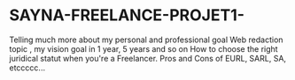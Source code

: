 # SAYNA-FREELANCE-PROJET1-
Telling much more about my personal and professional goal 
Web redaction  topic , my vision goal in 1 year, 5 years and so on
How to choose the right juridical statut when you're a Freelancer.
Pros and Cons of EURL, SARL, SA, etccccc...
